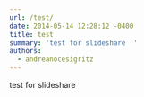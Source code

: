 ```yaml
---
url: /test/
date: 2014-05-14 12:28:12 -0400
title: test
summary: 'test for slideshare  '
authors:
  - andreanocesigritz
---
```


test for slideshare

 